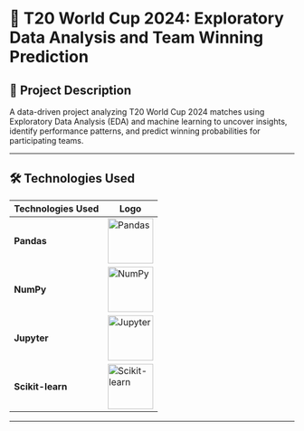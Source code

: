 # 🏏 T20 World Cup 2024: Exploratory Data Analysis and Team Winning Prediction

## 📌 Project Description

A data-driven project analyzing T20 World Cup 2024 matches using Exploratory Data Analysis (EDA) and machine learning to uncover insights, identify performance patterns, and predict winning probabilities for participating teams.

---

## 🛠️ Technologies Used

| Technologies Used      | Logo |
|------------------|------|
| **Pandas**       | <img src="https://upload.wikimedia.org/wikipedia/commons/e/ed/Pandas_logo.svg" alt="Pandas" width="80"/> |
| **NumPy**        | <img src="https://upload.wikimedia.org/wikipedia/commons/3/31/NumPy_logo_2020.svg" alt="NumPy" width="80"/> |
| **Jupyter**      | <img src="https://upload.wikimedia.org/wikipedia/commons/3/38/Jupyter_logo.svg" alt="Jupyter" width="80"/> |
| **Scikit-learn** | <img src="https://upload.wikimedia.org/wikipedia/commons/0/05/Scikit_learn_logo_small.svg" alt="Scikit-learn" width="80"/> |

---


